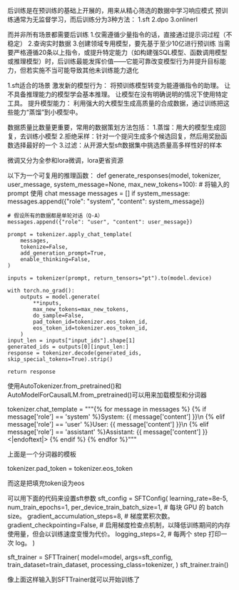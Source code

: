 后训练是在预训练的基础上开展的，用来从精心筛选的数据中学习响应模式
预训练通常为无监督学习，而后训练分为3种方法：
1.sft
2.dpo
3.onlinerl

而并非所有场景都需要后训练
1.仅需遵循少量指令的话，直接通过提示词过程（不稳定）
2.查询实时数据
3.创建领域专用模型，要先基于至少10亿进行预训练
当需要严格遵循20条以上指令，或提升特定能力（如构建强SQL模型、函数调用模型或推理模型）时，后训练最能发挥价值——它能可靠改变模型行为并提升目标能力，但若实施不当可能导致其他未训练能力退化

1.sft适合的场景
激发新的模型行为：
将预训练模型转变为能遵循指令的助理。
让不具备推理能力的模型学会基本推理。
让模型在没有明确说明的情况下使用特定工具。
提升模型能力：
利用强大的大模型生成高质量的合成数据，通过训练把这些能力“蒸馏”到小模型中。

数据质量比数量更重要，常用的数据策划方法包括：
1.蒸馏：用大的模型生成回复，去训练小模型
2.拒绝采样：针对一个提问生成多个候选回复，然后用奖励函数选择最好的一个
3.过滤：从开源大型sft数据集中挑选质量高多样性好的样本

微调又分为全参和lora微调，lora更省资源


以下为一个可复用的推理函数：
def generate_responses(model, tokenizer, user_message, system_message=None,
                       max_new_tokens=100):
    # 将输入的 prompt 使用 chat message
    messages = []
    if system_message:
        messages.append({"role": "system", "content": system_message})

    # 假设所有的数据都是单轮对话（Q-A）
    messages.append({"role": "user", "content": user_message})

    prompt = tokenizer.apply_chat_template(
        messages,
        tokenize=False,
        add_generation_prompt=True,
        enable_thinking=False,
    )

    inputs = tokenizer(prompt, return_tensors="pt").to(model.device)

    with torch.no_grad():
        outputs = model.generate(
            **inputs,
            max_new_tokens=max_new_tokens,
            do_sample=False,
            pad_token_id=tokenizer.eos_token_id,
            eos_token_id=tokenizer.eos_token_id,
        )
    input_len = inputs["input_ids"].shape[1]
    generated_ids = outputs[0][input_len:]
    response = tokenizer.decode(generated_ids, skip_special_tokens=True).strip()

    return response

使用AutoTokenizer.from_pretrained()和AutoModelForCausalLM.from_pretrained()可以用来加载模型和分词器

tokenizer.chat_template = """{% for message in messages %}
                {% if message['role'] == 'system' %}System: {{ message['content'] }}\n
                {% elif message['role'] == 'user' %}User: {{ message['content'] }}\n
                {% elif message['role'] == 'assistant' %}Assistant: {{ message['content'] }} <|endoftext|>
                {% endif %}
                {% endfor %}"""

上面是一个分词器的模板

tokenizer.pad_token = tokenizer.eos_token

而这是把填充token设为eos

可以用下面的代码来设置sft参数
sft_config = SFTConfig(
    learning_rate=8e-5,
    num_train_epochs=1,
    per_device_train_batch_size=1, # 每块 GPU 的 batch size。
    gradient_accumulation_steps=8, # 梯度累积次数。
    gradient_checkpointing=False, # 启用梯度检查点机制，以降低训练期间的内存使用量，但会以训练速度变慢为代价。
    logging_steps=2,  # 每两个 step 打印一次 log。
)

sft_trainer = SFTTrainer(
    model=model,
    args=sft_config,
    train_dataset=train_dataset,
    processing_class=tokenizer,
)
sft_trainer.train()

像上面这样输入到SFTTrainer就可以开始训练了
